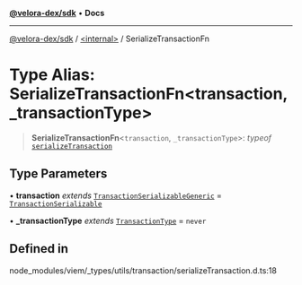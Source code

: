 [**@velora-dex/sdk**](../../README.md) • **Docs**

***

[@velora-dex/sdk](../../globals.md) / [\<internal\>](../README.md) / SerializeTransactionFn

# Type Alias: SerializeTransactionFn\<transaction, _transactionType\>

> **SerializeTransactionFn**\<`transaction`, `_transactionType`\>: *typeof* [`serializeTransaction`](../functions/serializeTransaction.md)

## Type Parameters

• **transaction** *extends* [`TransactionSerializableGeneric`](TransactionSerializableGeneric.md) = [`TransactionSerializable`](TransactionSerializable.md)

• **_transactionType** *extends* [`TransactionType`](TransactionType.md) = `never`

## Defined in

node\_modules/viem/\_types/utils/transaction/serializeTransaction.d.ts:18
